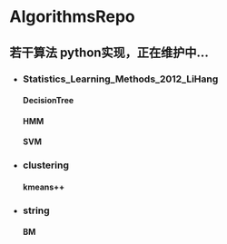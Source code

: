 # AlgorithmsRepo
## 若干算法 python实现，正在维护中...

+ ### Statistics_Learning_Methods_2012_LiHang                                              
  #### DecisionTree             
  #### HMM             
  #### SVM               

+ ### clustering        
  #### kmeans++                           
+ ### string                    
  #### BM            
